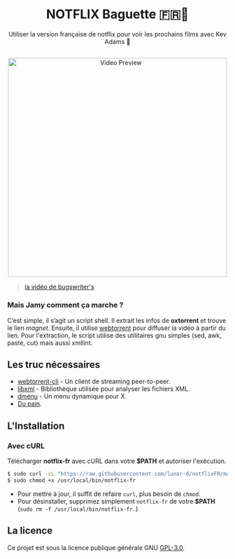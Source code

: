 <h1 align="center">NOTFLIX Baguette 🇫🇷🥖</h1>
<p align="center">Utiliser la version française de notflix pour voir les prochains films avec Kev Adams 🍷</p>

##
<p align="center">
<img src="./preview.gif" alt="Video Preview" width="500px">
</p>

> [la vidéo de bugswriter's](https://youtu.be/RFJCL9C46Mc)

### Mais Jamy comment ça marche ?

C’est simple, il s’agit un script shell. Il extrait les infos de **oxtorrent** et trouve le lien *magnet*.
Ensuite, il utilise [webtorrent](https://webtorrent.io/) pour diffuser la vidéo à partir du lien.
Pour l'extraction, le script utilise des utilitaires gnu simples (sed, awk, paste, cut) mais aussi xmllint.

## Les truc nécessaires

* [webtorrent-cli](https://webtorrent.io) - Un client de streaming peer-to-peer.
* [libxml](http://www.xmlsoft.org) - Bibliothèque utilisée pour analyser les fichiers XML.
* [dmenu](https://webtorrent.io/) - Un menu dynamique pour X.
* [Du pain](https://youtu.be/biRzNHnvoC0?t=22).

## L'Installation

### Avec cURL
Télécharger **notflix-fr** avec cURL dans votre **$PATH** et autoriser l'exécution.

```sh
$ sudo curl -sL "https://raw.githubusercontent.com/lunar-d/notflixFR/master/notflix" -o /usr/local/bin/notflix-fr
$ sudo chmod +x /usr/local/bin/notflix-fr
```
- Pour mettre à jour, il suffit de refaire `curl`, plus besoin de `chmod`.
- Pour désinstaller, supprimez simplement `notflix-fr` de votre **$PATH** (`sudo rm -f /usr/local/bin/notflix-fr.`)

## La licence
Ce projet est sous la licence publique générale GNU [GPL-3.0](http://www.gnu.org/licenses/gpl-3.0.txt).

